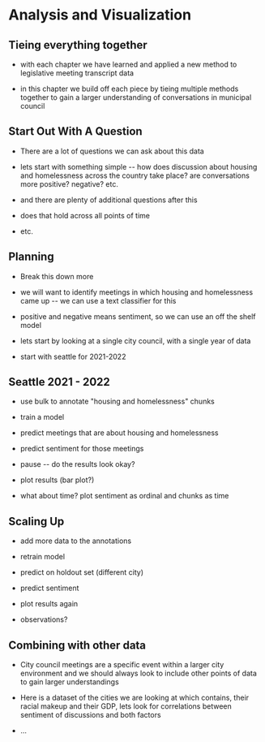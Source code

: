 # Analysis and Visualization

## Tieing everything together

* with each chapter we have learned and applied a new method to legislative meeting transcript data

* in this chapter we build off each piece by tieing multiple methods together to gain a larger understanding of conversations in municipal council

## Start Out With A Question

* There are a lot of questions we can ask about this data

* lets start with something simple -- how does discussion about housing and homelessness across the country take place? are conversations more positive? negative? etc.

* and there are plenty of additional questions after this
* does that hold across all points of time
* etc.

## Planning

* Break this down more

* we will want to identify meetings in which housing and homelessness came up -- we can use a text classifier for this
* positive and negative means sentiment, so we can use an off the shelf model

* lets start by looking at a single city council, with a single year of data

* start with seattle for 2021-2022

## Seattle 2021 - 2022

* use bulk to annotate "housing and homelessness" chunks

* train a model

* predict meetings that are about housing and homelessness

* predict sentiment for those meetings

* pause -- do the results look okay?

* plot results (bar plot?)

* what about time? plot sentiment as ordinal and chunks as time

## Scaling Up

* add more data to the annotations

* retrain model

* predict on holdout set (different city)

* predict sentiment

* plot results again

* observations?

## Combining with other data

* City council meetings are a specific event within a larger city environment and we should always look to include other points of data to gain larger understandings

* Here is a dataset of the cities we are looking at which contains, their racial makeup and their GDP, lets look for correlations between sentiment of discussions and both factors

* ...